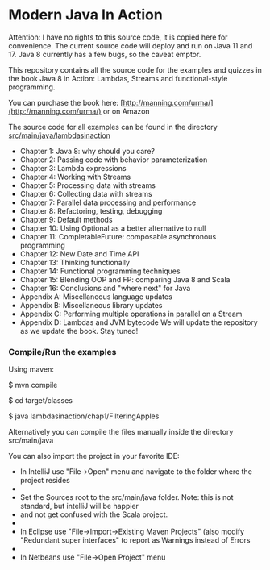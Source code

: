 Modern Java In Action
===============

Attention:  I have no rights to this source code, it is copied here for convenience.
The current source code will deploy and run on Java 11 and 17.  Java 8 currently has a few bugs, so the caveat emptor.

This repository contains all the source code for the examples and quizzes in the book Java 8 in Action: Lambdas, Streams and functional-style programming.

You can purchase the book here: [http://manning.com/urma/](http://manning.com/urma/) or on Amazon

The source code for all examples can be found in the directory [src/main/java/lambdasinaction](https://github.com/java8/Java8InAction/tree/master/src/main/java/lambdasinaction)

* Chapter 1: Java 8: why should you care?
* Chapter 2: Passing code with behavior parameterization
* Chapter 3: Lambda expressions
* Chapter 4: Working with Streams
* Chapter 5: Processing data with streams
* Chapter 6: Collecting data with streams
* Chapter 7: Parallel data processing and performance
* Chapter 8: Refactoring, testing, debugging
* Chapter 9: Default methods
* Chapter 10: Using Optional as a better alternative to null
* Chapter 11: CompletableFuture: composable asynchronous programming
* Chapter 12: New Date and Time API
* Chapter 13: Thinking functionally
* Chapter 14: Functional programming techniques
* Chapter 15: Blending OOP and FP: comparing Java 8 and Scala
* Chapter 16: Conclusions and "where next" for Java
* Appendix A: Miscellaneous language updates
* Appendix B: Miscellaneous library updates
* Appendix C: Performing multiple operations in parallel on a Stream
* Appendix D: Lambdas and JVM bytecode
We will update the repository as we update the book. Stay tuned!

### Compile/Run the examples
Using maven:

$ mvn compile

$ cd target/classes

$ java lambdasinaction/chap1/FilteringApples

Alternatively you can compile the files manually inside the directory src/main/java

You can also import the project in your favorite IDE:

* In IntelliJ use "File->Open" menu and navigate to the folder where the project resides
*
* Set the Sources root to the src/main/java folder.  Note: this is not standard, but intelliJ will be happier
* and not get confused with the Scala project.
* 
* In Eclipse use "File->Import->Existing Maven Projects" (also modify "Redundant super interfaces" to report as Warnings instead of Errors
* 
* In Netbeans use "File->Open Project" menu